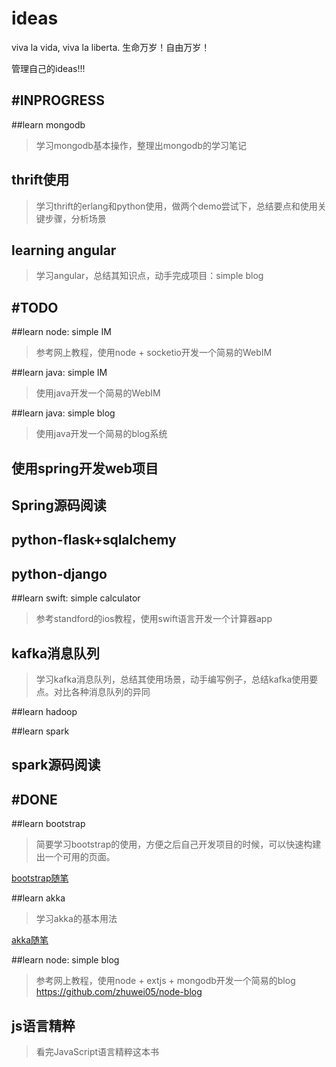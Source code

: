 # ideas

viva la vida, viva la liberta. 生命万岁！自由万岁！

管理自己的ideas!!!


#INPROGRESS
---

##learn mongodb
> 学习mongodb基本操作，整理出mongodb的学习笔记


## thrift使用

> 学习thrift的erlang和python使用，做两个demo尝试下，总结要点和使用关键步骤，分析场景

## learning angular

> 学习angular，总结其知识点，动手完成项目：simple blog






#TODO
----


##learn node: simple IM
> 参考网上教程，使用node + socketio开发一个简易的WebIM

##learn java: simple IM
> 使用java开发一个简易的WebIM

##learn java: simple blog
> 使用java开发一个简易的blog系统

## 使用spring开发web项目

## Spring源码阅读

## python-flask+sqlalchemy

## python-django

##learn swift: simple calculator
> 参考standford的ios教程，使用swift语言开发一个计算器app

## kafka消息队列
> 学习kafka消息队列，总结其使用场景，动手编写例子，总结kafka使用要点。对比各种消息队列的异同

##learn hadoop

##learn spark

## spark源码阅读


#DONE
----

##learn bootstrap
> 简要学习bootstrap的使用，方便之后自己开发项目的时候，可以快速构建出一个可用的页面。

[bootstrap随笔](https://github.com/zhuwei05/blog/blob/master/bootstrap/bootstrap%E7%AC%94%E8%AE%B0.md)


##learn akka
> 学习akka的基本用法

[akka随笔](https://github.com/zhuwei05/blog/blob/master/scala/akka%E9%9A%8F%E7%AC%94.md)

##learn node: simple blog
> 参考网上教程，使用node + extjs + mongodb开发一个简易的blog
> <https://github.com/zhuwei05/node-blog>

## js语言精粹

> 看完JavaScript语言精粹这本书



